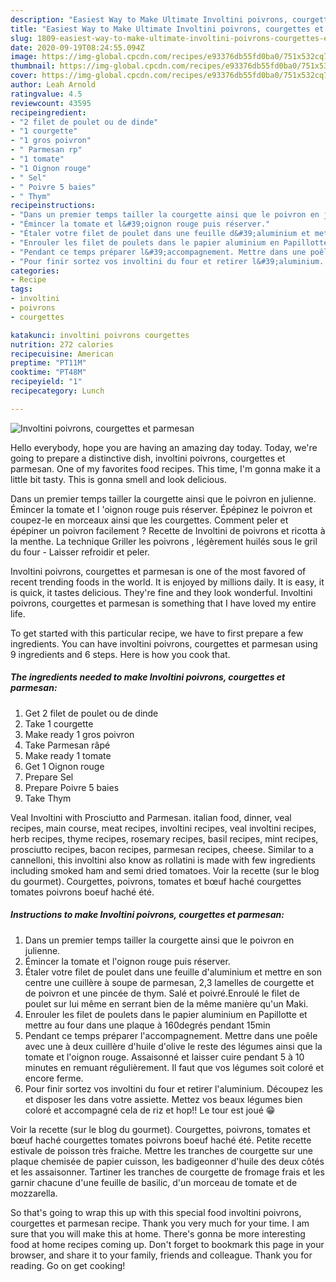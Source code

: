 ```yaml
---
description: "Easiest Way to Make Ultimate Involtini poivrons, courgettes et parmesan"
title: "Easiest Way to Make Ultimate Involtini poivrons, courgettes et parmesan"
slug: 1809-easiest-way-to-make-ultimate-involtini-poivrons-courgettes-et-parmesan
date: 2020-09-19T08:24:55.094Z
image: https://img-global.cpcdn.com/recipes/e93376db55fd0ba0/751x532cq70/involtini-poivrons-courgettes-et-parmesan-photo-principale-de-la-recette.jpg
thumbnail: https://img-global.cpcdn.com/recipes/e93376db55fd0ba0/751x532cq70/involtini-poivrons-courgettes-et-parmesan-photo-principale-de-la-recette.jpg
cover: https://img-global.cpcdn.com/recipes/e93376db55fd0ba0/751x532cq70/involtini-poivrons-courgettes-et-parmesan-photo-principale-de-la-recette.jpg
author: Leah Arnold
ratingvalue: 4.5
reviewcount: 43595
recipeingredient:
- "2 filet de poulet ou de dinde"
- "1 courgette"
- "1 gros poivron"
- " Parmesan rp"
- "1 tomate"
- "1 Oignon rouge"
- " Sel"
- " Poivre 5 baies"
- " Thym"
recipeinstructions:
- "Dans un premier temps tailler la courgette ainsi que le poivron en julienne."
- "Émincer la tomate et l&#39;oignon rouge puis réserver."
- "Étaler votre filet de poulet dans une feuille d&#39;aluminium et mettre en son centre une cuillère à soupe de parmesan, 2,3 lamelles de courgette et de poivron et une pincée de thym. Salé et poivré.Enroulé le filet de poulet sur lui même en serrant bien de la même manière qu&#39;un Maki."
- "Enrouler les filet de poulets dans le papier aluminium en Papillotte et mettre au four dans une plaque à 160degrés pendant 15min"
- "Pendant ce temps préparer l&#39;accompagnement. Mettre dans une poêle avec une à deux cuillère d&#39;huile d&#39;olive le reste des légumes ainsi que la tomate et l&#39;oignon rouge. Assaisonné et laisser cuire pendant 5 à 10 minutes en remuant régulièrement. Il faut que vos légumes soit coloré et encore ferme."
- "Pour finir sortez vos involtini du four et retirer l&#39;aluminium. Découpez les et disposer les dans votre assiette. Mettez vos beaux légumes bien coloré et accompagné cela de riz et hop!! Le tour est joué 😁"
categories:
- Recipe
tags:
- involtini
- poivrons
- courgettes

katakunci: involtini poivrons courgettes 
nutrition: 272 calories
recipecuisine: American
preptime: "PT11M"
cooktime: "PT48M"
recipeyield: "1"
recipecategory: Lunch

---
```



![Involtini poivrons, courgettes et parmesan](https://img-global.cpcdn.com/recipes/e93376db55fd0ba0/751x532cq70/involtini-poivrons-courgettes-et-parmesan-photo-principale-de-la-recette.jpg)

Hello everybody, hope you are having an amazing day today. Today, we're going to prepare a distinctive dish, involtini poivrons, courgettes et parmesan. One of my favorites food recipes. This time, I'm gonna make it a little bit tasty. This is gonna smell and look delicious.

Dans un premier temps tailler la courgette ainsi que le poivron en julienne. Émincer la tomate et l &#39;oignon rouge puis réserver. Épépinez le poivron et coupez-le en morceaux ainsi que les courgettes. Comment peler et épépiner un poivron facilement ? Recette de Involtini de poivrons et ricotta à la menthe. La technique Griller les poivrons , légèrement huilés sous le gril du four - Laisser refroidir et peler.

Involtini poivrons, courgettes et parmesan is one of the most favored of recent trending foods in the world. It is enjoyed by millions daily. It is easy, it is quick, it tastes delicious. They're fine and they look wonderful. Involtini poivrons, courgettes et parmesan is something that I have loved my entire life.


To get started with this particular recipe, we have to first prepare a few ingredients. You can have involtini poivrons, courgettes et parmesan using 9 ingredients and 6 steps. Here is how you cook that.

<!--inarticleads1-->

##### The ingredients needed to make Involtini poivrons, courgettes et parmesan:

1. Get 2 filet de poulet ou de dinde
1. Take 1 courgette
1. Make ready 1 gros poivron
1. Take  Parmesan râpé
1. Make ready 1 tomate
1. Get 1 Oignon rouge
1. Prepare  Sel
1. Prepare  Poivre 5 baies
1. Take  Thym


Veal Involtini with Prosciutto and Parmesan. italian food, dinner, veal recipes, main course, meat recipes, involtini recipes, veal involtini recipes, herb recipes, thyme recipes, rosemary recipes, basil recipes, mint recipes, prosciutto recipes, bacon recipes, parmesan recipes, cheese. Similar to a cannelloni, this involtini also know as rollatini is made with few ingredients including smoked ham and semi dried tomatoes. Voir la recette (sur le blog du gourmet). Courgettes, poivrons, tomates et bœuf haché courgettes tomates poivrons boeuf haché été. 

<!--inarticleads2-->

##### Instructions to make Involtini poivrons, courgettes et parmesan:

1. Dans un premier temps tailler la courgette ainsi que le poivron en julienne.
1. Émincer la tomate et l&#39;oignon rouge puis réserver.
1. Étaler votre filet de poulet dans une feuille d&#39;aluminium et mettre en son centre une cuillère à soupe de parmesan, 2,3 lamelles de courgette et de poivron et une pincée de thym. Salé et poivré.Enroulé le filet de poulet sur lui même en serrant bien de la même manière qu&#39;un Maki.
1. Enrouler les filet de poulets dans le papier aluminium en Papillotte et mettre au four dans une plaque à 160degrés pendant 15min
1. Pendant ce temps préparer l&#39;accompagnement. Mettre dans une poêle avec une à deux cuillère d&#39;huile d&#39;olive le reste des légumes ainsi que la tomate et l&#39;oignon rouge. Assaisonné et laisser cuire pendant 5 à 10 minutes en remuant régulièrement. Il faut que vos légumes soit coloré et encore ferme.
1. Pour finir sortez vos involtini du four et retirer l&#39;aluminium. Découpez les et disposer les dans votre assiette. Mettez vos beaux légumes bien coloré et accompagné cela de riz et hop!! Le tour est joué 😁


Voir la recette (sur le blog du gourmet). Courgettes, poivrons, tomates et bœuf haché courgettes tomates poivrons boeuf haché été. Petite recette estivale de poisson très fraiche. Mettre les tranches de courgette sur une plaque chemisée de papier cuisson, les badigeonner d&#39;huile des deux côtés et les assaisonner. Tartiner les tranches de courgette de fromage frais et les garnir chacune d&#39;une feuille de basilic, d&#39;un morceau de tomate et de mozzarella. 

So that's going to wrap this up with this special food involtini poivrons, courgettes et parmesan recipe. Thank you very much for your time. I am sure that you will make this at home. There's gonna be more interesting food at home recipes coming up. Don't forget to bookmark this page in your browser, and share it to your family, friends and colleague. Thank you for reading. Go on get cooking!
